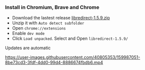 ### Install in Chromium, Brave and Chrome
- Download the lastest release [libredirect-1.5.9.zip](https://github.com/libredirect/libredirect/releases/download/v1.5.9/libredirect-1.5.9.zip)
- Unzip it with `Auto detect subfolder`
- Open `chrome://extensions`
- Enable `dev mode`
- Click `Load unpacked`. Select and Open `libredirect-1.5.9/`

Updates are automatic

https://user-images.githubusercontent.com/40805353/159987051-8be73cd3-3fdf-4dd0-99d4-8886674fbdb6.mp4
